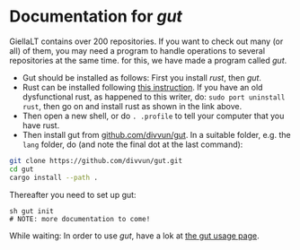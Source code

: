 # Documentation for *gut*

GiellaLT contains over 200 repositories. If you want to check out many (or all) of them, you may need a program to handle operations to several repositories at the same time. for this, we have made a program called *gut*.

- Gut should be installed as follows: First you install *rust*, then *gut*.
- Rust can be installed following [this instruction](https://www.rust-lang.org/learn/get-started).
  If you have an old dysfunctional rust, as happened to this writer, do: `sudo port uninstall rust`,
  then go on and install rust as shown in the link above.
- Then open a new shell, or do `. .profile` to tell your computer that you have rust.
- Then install gut from [github.com/divvun/gut](https://github.com/divvun/gut).
  In a suitable folder, e.g. the `lang` folder, do (and note the final dot at the last command):

```sh
git clone https://github.com/divvun/gut.git
cd gut
cargo install --path .
```

Thereafter you need to set up gut:

```
sh gut init
# NOTE: more documentation to come!
```

While waiting: In order to use *gut*, have a lok at [the gut usage page](https://github.com/divvun/gut/blob/master/USAGE.md).
